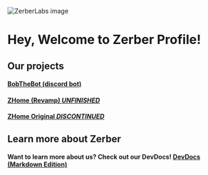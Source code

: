 ![ZerberLabs image](https://raw.githubusercontent.com/ecodingbox/eCodingBox.github.io/main/Z%20GitHub%20Banner.png)

# Hey, Welcome to Zerber Profile!

## Our projects
#### [BobTheBot (discord bot)](https://pso-bobthebot.github.io)
#### [ZHome (Revamp) ***UNFINISHED***](https://github.com/zerberdev/home)
#### [ZHome Original ***DISCONTINUED***](https://zerberdev.github.io)

## Learn more about Zerber
#### Want to learn more about us? Check out our DevDocs! [DevDocs (Markdown Edition)](https://zerberdev.github.io/docs)
